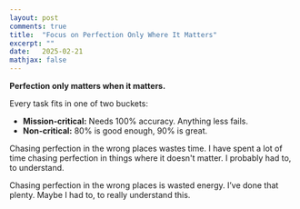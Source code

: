 ```yaml
---
layout: post
comments: true
title:  "Focus on Perfection Only Where It Matters"
excerpt: ""
date:   2025-02-21
mathjax: false
---
```



**Perfection only matters when it matters.**

Every task fits in one of two buckets:

- **Mission-critical:** Needs 100% accuracy. Anything less fails. 
- **Non-critical:** 80% is good enough, 90% is great.

Chasing perfection in the wrong places wastes time. I have spent a lot of time chasing perfection in things where it doesn't matter. I probably had to, to understand.

Chasing perfection in the wrong places is wasted energy. I’ve done that plenty. Maybe I had to, to really understand this.
